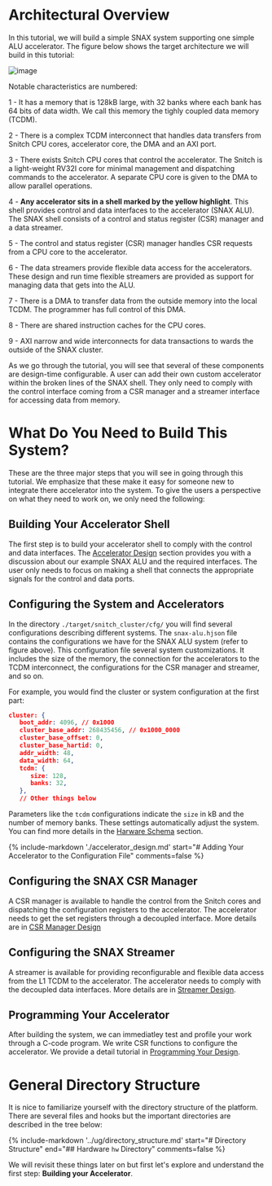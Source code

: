# Architectural Overview

In this tutorial, we will build a simple SNAX system supporting one simple ALU accelerator. The figure below shows the target architecture we will build in this tutorial:

![image](https://github.com/KULeuven-MICAS/snitch_cluster/assets/26665295/458fa1b4-0b56-4913-9798-353c7dad803a)

Notable characteristics are numbered:

1 - It has a memory that is 128kB large, with 32 banks where each bank has 64 bits of data width. We call this memory the tighly coupled data memory (TCDM).

2 - There is a complex TCDM interconnect that handles data transfers from Snitch CPU cores, accelerator core, the DMA and an AXI port.

3 - There exists Snitch CPU cores that control the accelerator. The Snitch is a light-weight RV32I core for minimal management and dispatching commands to the accelerator. A separate CPU core is given to the DMA to allow parallel operations.

4 - **Any accelerator sits in a shell marked by the yellow highlight**. This shell provides control and data interfaces to the accelerator (SNAX ALU). The SNAX shell consists of a control and status register (CSR) manager and a data streamer.

5 - The control and status register (CSR) manager handles CSR requests from a CPU core to the accelerator.

6 - The data streamers provide flexible data access for the accelerators. These design and run time flexible streamers are provided as support for managing data that gets into the ALU.

7 - There is a DMA to transfer data from the outside memory into the local TCDM. The programmer has full control of this DMA.

8 - There are shared instruction caches for the CPU cores.

9 - AXI narrow and wide interconnects for data transactions to wards the outside of the SNAX cluster.

As we go through the tutorial, you will see that several of these components are design-time configurable. A user can add their own custom accelerator within the broken lines of the SNAX shell. They only need to comply with the control interface coming from a CSR manager and a streamer interface for accessing data from memory.


# What Do You Need to Build This System?

These are the three major steps that you will see in going through this tutorial. We emphasize that these make it easy for someone new to integrate there accelerator into the system. To give the users a perspective on what they need to work on, we only need the following:

## Building Your Accelerator Shell

The first step is to build your accelerator shell to comply with the control and data interfaces. The [Accelerator Design](./accelerator_design.md) section provides you with a discussion about our example SNAX ALU and the required interfaces. The user only needs to focus on making a shell that connects the appropriate signals for the control and data ports.

## Configuring the System and Accelerators

In the directory `./target/snitch_cluster/cfg/` you will find several configurations describing different systems. The `snax-alu.hjson` file contains the configurations we have for the SNAX ALU system (refer to figure above). This configuration file several system customizations. It includes the size of the memory, the connection for the accelerators to the TCDM interconnect, the configurations for the CSR manager and streamer, and so on.

For example, you would find the cluster or system configuration at the first part:

```json
cluster: {
   boot_addr: 4096, // 0x1000
   cluster_base_addr: 268435456, // 0x1000_0000
   cluster_base_offset: 0,
   cluster_base_hartid: 0,
   addr_width: 48,
   data_width: 64,
   tcdm: {
      size: 128,
      banks: 32,
   },
   // Other things below
```

Parameters like the `tcdm` configurations indicate the `size` in kB and the number of memory banks. These settings automatically adjust the system. You can find more details in the [Harware Schema](schema-doc/snitch_cluster.md) section. 

{%
   include-markdown './accelerator_design.md'
   start="# Adding Your Accelerator to the Configuration File"
   comments=false
%}

## Configuring the SNAX CSR Manager
A CSR manager is available to handle the control from the Snitch cores and dispatching the configuration registers to the accelerator. The accelerator needs to get the set registers through a decoupled interface. More details are in [CSR Manager Design](./csrman_design.md)

## Configuring the SNAX Streamer
A streamer is available for providing reconfigurable and flexible data access from the L1 TCDM to the accelerator. The accelerator needs to comply with the decoupled data interfaces. More details are in [Streamer Design](./streamer_design.md).

## Programming Your Accelerator

After building the system, we can immediatley test and profile your work through a C-code program. We write CSR functions to configure the accelerator. We provide a detail tutorial in [Programming Your Design](./programming.md).

# General Directory Structure

It is nice to familiarize yourself with the directory structure of the platform. There are several files and hooks but the important directories are described in the tree below:

{%
   include-markdown '../ug/directory_structure.md'
   start="# Directory Structure"
   end="## Hardware `hw` Directory"
   comments=false
%}

We will revisit these things later on but first let's explore and understand the first step: **Building your Accelerator**.
